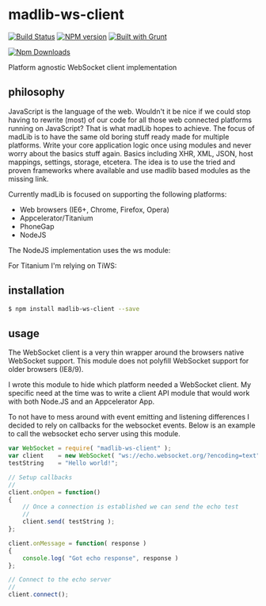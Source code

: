 # madlib-ws-client
[![Build Status](https://travis-ci.org/Qwerios/madlib-ws-client.svg?branch=master)](https://travis-ci.org/Qwerios/madlib-ws-client)  [![NPM version](https://badge.fury.io/js/madlib-ws-client.png)](http://badge.fury.io/js/madlib-ws-client) [![Built with Grunt](https://cdn.gruntjs.com/builtwith.png)](http://gruntjs.com/)

[![Npm Downloads](https://nodei.co/npm/madlib-ws-client.png?downloads=true&stars=true)](https://nodei.co/npm/madlib-ws-client.png?downloads=true&stars=true)

Platform agnostic WebSocket client implementation


## philosophy
JavaScript is the language of the web. Wouldn't it be nice if we could stop having to rewrite (most) of our code for all those web connected platforms running on JavaScript? That is what madLib hopes to achieve. The focus of madLib is to have the same old boring stuff ready made for multiple platforms. Write your core application logic once using modules and never worry about the basics stuff again. Basics including XHR, XML, JSON, host mappings, settings, storage, etcetera. The idea is to use the tried and proven frameworks where available and use madlib based modules as the missing link.

Currently madLib is focused on supporting the following platforms:

* Web browsers (IE6+, Chrome, Firefox, Opera)
* Appcelerator/Titanium
* PhoneGap
* NodeJS

The NodeJS implementation uses the ws module:

For Titanium I'm relying on TiWS:


## installation
```bash
$ npm install madlib-ws-client --save
```

## usage
The WebSocket client is a very thin wrapper around the browsers native WebSocket support. This module does not polyfill WebSocket support for older browsers (IE8/9).

I wrote this module to hide which platform needed a WebSocket client. My specific need at the time was to write a client API module that would work with both Node.JS and an Appcelerator App.

To not have to mess around with event emitting and listening differences I decided to rely on callbacks for the websocket events. Below is an example to call the websocket echo server using this module.

```javascript
var WebSocket = require( "madlib-ws-client" );
var client    = new WebSocket( "ws://echo.websocket.org/?encoding=text" );
testString    = "Hello world!";

// Setup callbacks
//
client.onOpen = function()
{
    // Once a connection is established we can send the echo test
    //
    client.send( testString );
};

client.onMessage = function( response )
{
    console.log( "Got echo response", response )
};

// Connect to the echo server
//
client.connect();
```
